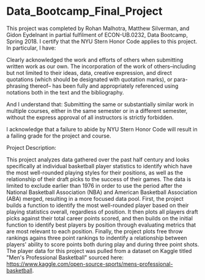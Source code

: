 # Data_Bootcamp_Final_Project


This project was completed by Rohan Malhotra, Matthew Silverman, and Gidon Eydelnant in partial fulfilment of ECON-UB.0232, Data Bootcamp, Spring 2018. I certify that the NYU Stern Honor Code applies to this project. In particular, I have:

Clearly acknowledged the work and efforts of others when submitting written work as our own. The incorporation of the work of others–including but not limited to their ideas, data, creative expression, and direct quotations (which should be designated with quotation marks), or para- phrasing thereof– has been fully and appropriately referenced using notations both in the text and the bibliography.

And I understand that:
Submitting the same or substantially similar work in multiple courses, either in the same semester or in a different semester, without the express approval of all instructors is strictly forbidden.

I acknowledge that a failure to abide by NYU Stern Honor Code will result in a failing grade for the project and course.

Project Description:

This project analyzes data gathered over the past half century and looks specifically at individual basketball player statistics to identify which have the most well-rounded playing styles for their positions, as well as the relationship of their draft picks to the success of their games. The data is limited to exclude earlier than 1976 in order to use the period after the National Basketball Association (NBA) and American Basketball Association (ABA) merged, resulting in a more focused data pool. First, the project builds a function to identify the most well-rounded player based on their playing statistics overall, regardless of position. It then plots all players draft picks against their total career points scored, and then builds on the initial function to identify best players by position through evaluating metrics that are most relevant to each position. Finally, the project plots free throw rankings agains three point rankings to indentify a relationship between players' ability to score points both during play and during three point shots. The player data for this project was pulled from a dataset on Kaggle titled "Men's Professional Basketball" sourced here: https://www.kaggle.com/open-source-sports/mens-professional-basketball.

